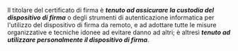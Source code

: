 Il titolare del certificato di firma è **_tenuto ad assicurare la custodia del dispositivo di firma_** o degli strumenti di autenticazione informatica per l'utilizzo del dispositivo di firma da remoto, e ad adottare tutte le misure organizzative e tecniche idonee ad evitare danno ad altri; è altresì **_tenuto ad utilizzare personalmente il dispositivo di firma_**.
